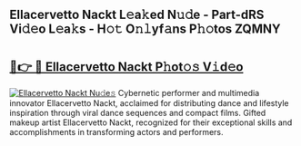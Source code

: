## Ellacervetto Nackt L𝚎a𝚔ed N𝚞𝚍e - Part-dRS Vi𝚍𝚎o L𝚎a𝚔s - H𝚘𝚝 O𝚗𝚕yf𝚊ns P𝚑𝚘tos ZQMNY

# <h2><a href="http://kf0g5m.oniu.top/?m=Ellacervetto+Nackt">🔗👉 🔴 Ellacervetto Nackt P𝚑ot𝚘𝚜 V𝚒d𝚎o</a></h2>

[![Ellacervetto Nackt Nu𝚍e𝚜](https://i.imgur.com/0qMVB7G.gif)](http://kf0g5m.oniu.top/?m=Ellacervetto+Nackt)
Cybernetic performer and multimedia innovator Ellacervetto Nackt, acclaimed for distributing dance and lifestyle inspiration through viral dance sequences and compact films. Gifted makeup artist Ellacervetto Nackt, recognized for their exceptional skills and accomplishments in transforming actors and performers.  
